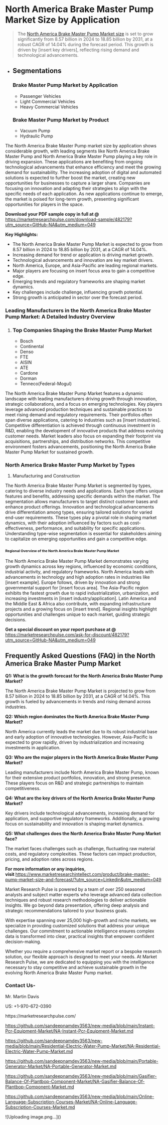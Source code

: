 <h1>North America Brake Master Pump Market&nbsp;Size by Application</h1><blockquote><p>The <a href="https://marketresearchpulse.com/download-sample/482179?utm_source=GitHub-NA&amp;utm_medium=049">North America Brake Master Pump Market size</a> is set to grow significantly from 8.57 billion in 2024 to 18.85 billion by 2031, at a robust CAGR of 14.04% during the forecast period. This growth is driven by [insert key drivers], reflecting rising demand and technological advancements.</p></blockquote><ul><li><h2>Segmentations</h2><h3>Brake Master Pump Market by Application</h3><ul><li>Passenger Vehicles</li><li>Light Commercial Vehicles</li><li>Heavy Commercial Vehicles</li></ul><h3>Brake Master Pump Market by Product</h3><ul><li>Vacuum Pump</li><li>Hydraulic Pump</li></ul></li></ul><p>The North America Brake Master Pump market size by application shows considerable growth, with leading segments like North America Brake Master Pump and North America Brake Master Pump playing a key role in driving expansion. These applications are benefiting from ongoing technological advancements that enhance efficiency and meet the growing demand for sustainability. The increasing adoption of digital and automated solutions is expected to further boost the market, creating new opportunities for businesses to capture a larger share. Companies are focusing on innovation and adapting their strategies to align with the specific needs of each application. As new applications continue to emerge, the market is poised for long-term growth, presenting significant opportunities for players in the space.</p><p><strong>Download your PDF sample copy in full at @ </strong><a href="https://marketresearchpulse.com/download-sample/482179?utm_source=GitHub-NA&amp;utm_medium=049">https://marketresearchpulse.com/download-sample/482179?utm_source=GitHub-NA&amp;utm_medium=049</a></p><p><strong>Key Highlights: </strong></p><ul><li>The North America Brake Master Pump Market is expected to grow from 8.57 billion in 2024 to 18.85 billion by 2031, at a CAGR of 14.04%.</li><li>Increasing demand for trend or application is driving market growth.</li><li>Technological advancements and innovation are key market drivers.</li><li>North America, Europe, and Asia-Pacific are leading regional markets.</li><li>Major players are focusing on insert focus area to gain a competitive edge.</li><li>Emerging trends and regulatory frameworks are shaping market dynamics.</li><li>Key challenges include challenge, influencing growth potential.</li><li>Strong growth is anticipated in sector over the forecast period.</li></ul><h3>Leading Manufacturers in the North America Brake Master Pump Market: A Detailed Industry Overview</h3><ol><li><h3>Top Companies Shaping the Brake Master Pump Market </h3><ul><li>Bosch</li><li>Continental</li><li>Denso</li><li>FTE</li><li>AISIN</li><li>ATE</li><li>Cardone</li><li>Dorman</li><li>Tenneco(Federal-Mogul)</li></ul></li></ol><div class="flex max-w-full flex-col flex-grow"><div class="min-h-8 text-message flex w-full flex-col items-end gap-2 whitespace-normal break-words [.text-message+&amp;]:mt-5" dir="auto" data-message-author-role="assistant" data-message-id="fd8432e4-4910-450d-b182-61b7bfb0a01f" data-message-model-slug="gpt-4o"><div class="flex w-full flex-col gap-1 empty:hidden first:pt-[3px]"><div class="markdown prose w-full break-words dark:prose-invert light"><p>The North America Brake Master Pump Market features a dynamic landscape with leading manufacturers driving growth through innovation, strategic collaborations, and a focus on emerging technologies. Key players leverage advanced production techniques and sustainable practices to meet rising demand and regulatory requirements. Their portfolios often span diverse applications, catering to industries such as [insert industries]. Competitive differentiation is achieved through continuous investment in R&amp;D, enabling the development of innovative products that address evolving customer needs. Market leaders also focus on expanding their footprint via acquisitions, partnerships, and distribution networks. This competitive environment fosters advancements, positioning the North America Brake Master Pump Market for sustained growth.</p></div></div></div></div><h3>North America Brake Master Pump Market by Types</h3><ol><li>Manufacturing and Construction</li></ol><div class="flex max-w-full flex-col flex-grow"><div class="min-h-8 text-message flex w-full flex-col items-end gap-2 whitespace-normal break-words [.text-message+&amp;]:mt-5" dir="auto" data-message-author-role="assistant" data-message-id="084470be-0bb7-4664-bddf-5156b4f41249" data-message-model-slug="gpt-4o-mini"><div class="flex w-full flex-col gap-1 empty:hidden first:pt-[3px]"><div class="markdown prose w-full break-words dark:prose-invert light"><p>The North America Brake Master Pump Market is segmented by types, catering to diverse industry needs and applications. Each type offers unique features and benefits, addressing specific demands within the market. The segmentation allows manufacturers to target distinct customer bases and enhance product offerings. Innovation and technological advancements drive differentiation among types, ensuring tailored solutions for varied end-user requirements. These types play a pivotal role in shaping market dynamics, with their adoption influenced by factors such as cost-effectiveness, performance, and suitability for specific applications. Understanding type-wise segmentation is essential for stakeholders aiming to capitalize on emerging opportunities and gain a competitive edge.</p></div></div></div></div><h3><span style="font-size: 11px;">Regional Overview of the North America Brake Master Pump Market</span></h3><div class="flex max-w-full flex-col flex-grow"><div class="min-h-8 text-message flex w-full flex-col items-end gap-2 whitespace-normal break-words [.text-message+&amp;]:mt-5" dir="auto" data-message-author-role="assistant" data-message-id="e9038762-ce64-4e30-91c9-9bd413514231" data-message-model-slug="gpt-4o-mini"><div class="flex w-full flex-col gap-1 empty:hidden first:pt-[3px]"><div class="markdown prose w-full break-words dark:prose-invert light"><p>The North America Brake Master Pump Market demonstrates varying growth dynamics across key regions, influenced by economic conditions, industrial activity, and regulatory frameworks. North America leads with advancements in technology and high adoption rates in industries like [insert example]. Europe follows, driven by innovation and strong governmental support for [insert focus area]. The Asia-Pacific region exhibits the fastest growth due to rapid industrialization, urbanization, and increasing investments in [insert industry/application]. Latin America and the Middle East &amp; Africa also contribute, with expanding infrastructure projects and a growing focus on [insert trend]. Regional insights highlight opportunities and challenges unique to each market, guiding strategic decisions.</p></div></div></div></div><p><strong>Get a special discount on your report purchase at @ </strong><a href="https://marketresearchpulse.com/ask-for-discount/482179?utm_source=GitHub-NA&amp;utm_medium=049">https://marketresearchpulse.com/ask-for-discount/482179?utm_source=GitHub-NA&amp;utm_medium=049</a></p><h2>Frequently Asked Questions (FAQ) in the North America Brake Master Pump Market</h2><p><strong>Q1: What is the growth forecast for the North America Brake Master Pump Market?</strong></p><p>The North America Brake Master Pump Market is projected to grow from 8.57 billion in 2024 to 18.85 billion by 2031, at a CAGR of 14.04%. This growth is fueled by advancements in trends and rising demand across industries.</p><p><strong>Q2: Which region dominates the North America Brake Master Pump Market?</strong></p><p>North America currently leads the market due to its robust industrial base and early adoption of innovative technologies. However, Asia-Pacific is expected to grow rapidly, driven by industrialization and increasing investments in application.</p><p><strong>Q3: Who are the major players in the North America Brake Master Pump Market?</strong></p><p>Leading manufacturers include North America Brake Master Pump, known for their extensive product portfolios, innovation, and strong presence. These players focus on R&amp;D and strategic partnerships to maintain competitiveness.</p><p><strong>Q4: What are the key drivers of the North America Brake Master Pump Market?</strong></p><p>Key drivers include technological advancements, increasing demand for application, and supportive regulatory frameworks. Additionally, a growing focus on sustainability and innovation is shaping market dynamics.</p><p><strong>Q5: What challenges does the North America Brake Master Pump Market face?</strong></p><p>The market faces challenges such as challenge, fluctuating raw material costs, and regulatory complexities. These factors can impact production, pricing, and adoption rates across regions.</p><p><strong>For more information or any inquiries, visit&nbsp;</strong><a href="https://www.marketresearchintellect.com/product/brake-master-pump-market-size-and-forecast/?utm_source=Linkedin&utm_medium=049">https://www.marketresearchintellect.com/product/brake-master-pump-market-size-and-forecast/?utm_source=Linkedin&utm_medium=049</a></p><p>Market Research Pulse is powered by a team of over 250 seasoned analysts and subject matter experts who leverage advanced data collection techniques and robust research methodologies to deliver actionable insights. We go beyond data presentation, offering deep analysis and strategic recommendations tailored to your business goals.</p><p>With expertise spanning over 25,000 high-growth and niche markets, we specialize in providing customized solutions that address your unique challenges. Our commitment to actionable intelligence ensures complex data is transformed into clear, practical insights that empower confident decision-making.</p><p>Whether you require a comprehensive market report or a bespoke research solution, our flexible approach is designed to meet your needs. At Market Research Pulse, we are dedicated to equipping you with the intelligence necessary to stay competitive and achieve sustainable growth in the evolving North America Brake Master Pump market.</p><h3><strong>Contact Us-</strong></h3><p>Mr. Martin Davis</p><p>US: +1-970-672-0390</p><p>https://marketresearchpulse.com/</p><p><a href="https://github.com/sandeepnamdev3563/new-media/blob/main/Instant-Pcr-Equipment-Market/NA-Instant-Pcr-Equipment-Market.md">https://github.com/sandeepnamdev3563/new-media/blob/main/Instant-Pcr-Equipment-Market/NA-Instant-Pcr-Equipment-Market.md</a></p><p><a href="https://github.com/sandeepnamdev3563/new-media/blob/main/Residential-Electric-Water-Pump-Market/NA-Residential-Electric-Water-Pump-Market.md">https://github.com/sandeepnamdev3563/new-media/blob/main/Residential-Electric-Water-Pump-Market/NA-Residential-Electric-Water-Pump-Market.md</a></p><p><a href="https://github.com/sandeepnamdev3563/new-media/blob/main/Portable-Generator-Market/NA-Portable-Generator-Market.md">https://github.com/sandeepnamdev3563/new-media/blob/main/Portable-Generator-Market/NA-Portable-Generator-Market.md</a></p><p><a href="https://github.com/sandeepnamdev3563/new-media/blob/main/Gasifier-Balance-Of-Plantbop-Component-Market/NA-Gasifier-Balance-Of-Plantbop-Component-Market.md">https://github.com/sandeepnamdev3563/new-media/blob/main/Gasifier-Balance-Of-Plantbop-Component-Market/NA-Gasifier-Balance-Of-Plantbop-Component-Market.md</a></p><p><a href="https://github.com/sandeepnamdev3563/new-media/blob/main/Online-Language-Subscription-Courses-Market/NA-Online-Language-Subscription-Courses-Market.md">https://github.com/sandeepnamdev3563/new-media/blob/main/Online-Language-Subscription-Courses-Market/NA-Online-Language-Subscription-Courses-Market.md</a></p>
![Uploading image.png…]()
